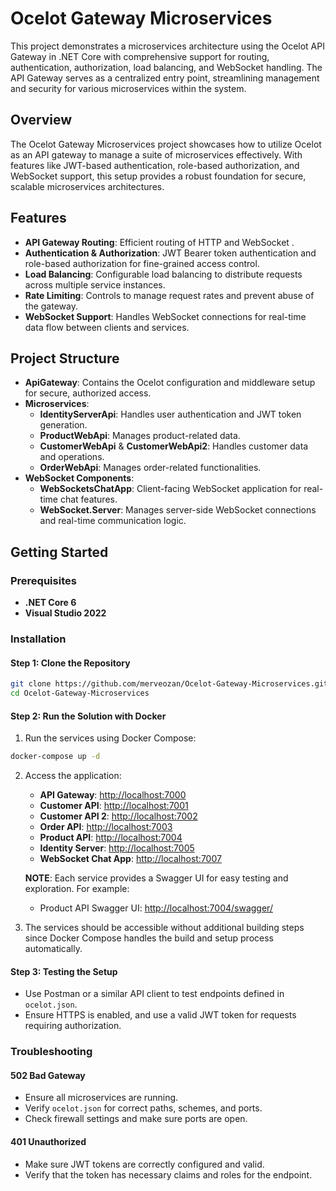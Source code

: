 # Ocelot Gateway Microservices

This project demonstrates a microservices architecture using the Ocelot API Gateway in .NET Core with comprehensive support for routing, authentication, authorization, load balancing, and WebSocket handling. The API Gateway serves as a centralized entry point, streamlining management and security for various microservices within the system.

## Overview

The Ocelot Gateway Microservices project showcases how to utilize Ocelot as an API gateway to manage a suite of microservices effectively. With features like JWT-based authentication, role-based authorization, and WebSocket support, this setup provides a robust foundation for secure, scalable microservices architectures.

## Features

- **API Gateway Routing**: Efficient routing of HTTP and WebSocket .
- **Authentication & Authorization**: JWT Bearer token authentication and role-based authorization for fine-grained access control.
- **Load Balancing**: Configurable load balancing to distribute requests across multiple service instances.
- **Rate Limiting**: Controls to manage request rates and prevent abuse of the gateway.
- **WebSocket Support**: Handles WebSocket connections for real-time data flow between clients and services.

## Project Structure

- **ApiGateway**: Contains the Ocelot configuration and middleware setup for secure, authorized access.
- **Microservices**:
  - **IdentityServerApi**: Handles user authentication and JWT token generation.
  - **ProductWebApi**: Manages product-related data.
  - **CustomerWebApi** & **CustomerWebApi2**: Handles customer data and operations.
  - **OrderWebApi**: Manages order-related functionalities.
- **WebSocket Components**:
  - **WebSocketsChatApp**: Client-facing WebSocket application for real-time chat features.
  - **WebSocket.Server**: Manages server-side WebSocket connections and real-time communication logic.

## Getting Started

### Prerequisites

- **.NET Core 6**
- **Visual Studio 2022**

### Installation

#### Step 1: Clone the Repository

```bash
git clone https://github.com/merveozan/Ocelot-Gateway-Microservices.git
cd Ocelot-Gateway-Microservices
```

#### Step 2: Run the Solution with Docker

1. Run the services using Docker Compose:

```bash
docker-compose up -d
```

2. Access the application:
   - **API Gateway**: [http://localhost:7000](http://localhost:7000)
   - **Customer API**: [http://localhost:7001](http://localhost:7001)
   - **Customer API 2**: [http://localhost:7002](http://localhost:7002)
   - **Order API**: [http://localhost:7003](http://localhost:7003)
   - **Product API**: [http://localhost:7004](http://localhost:7004) 
   - **Identity Server**: [http://localhost:7005](http://localhost:7005)
   - **WebSocket Chat App**: [http://localhost:7007](http://localhost:7007)
     
    **NOTE**: Each service provides a Swagger UI for easy testing and exploration. For example:
   - Product API Swagger UI: [http://localhost:7004/swagger/](http://localhost:7004/swagger/)

3. The services should be accessible without additional building steps since Docker Compose handles the build and setup process automatically.

#### Step 3: Testing the Setup

- Use Postman or a similar API client to test endpoints defined in `ocelot.json`.
- Ensure HTTPS is enabled, and use a valid JWT token for requests requiring authorization.

### Troubleshooting

#### 502 Bad Gateway

- Ensure all microservices are running.
- Verify `ocelot.json` for correct paths, schemes, and ports.
- Check firewall settings and make sure ports are open.

#### 401 Unauthorized

- Make sure JWT tokens are correctly configured and valid.
- Verify that the token has necessary claims and roles for the endpoint.
